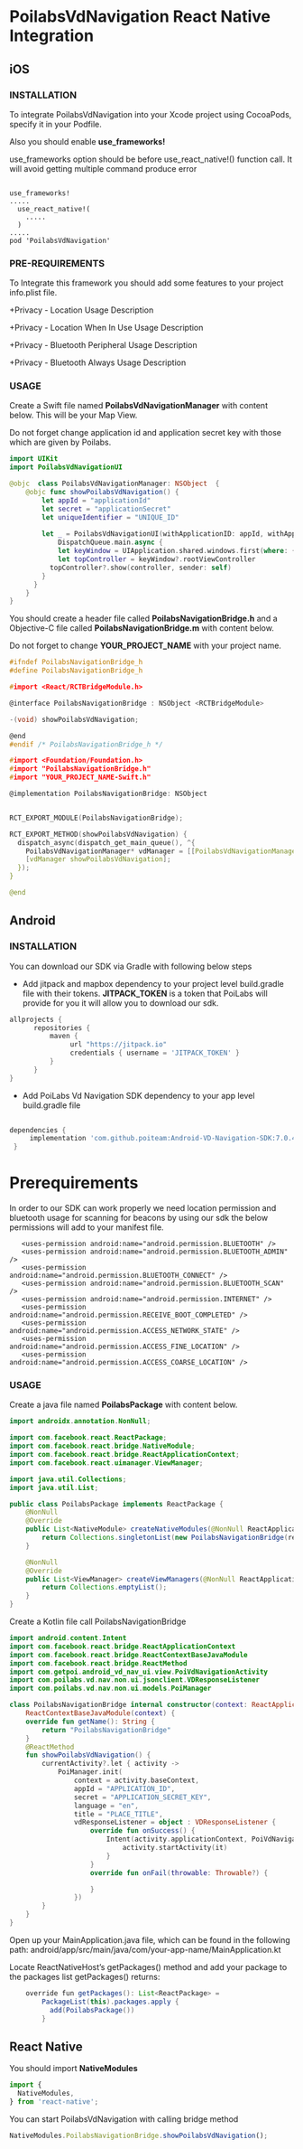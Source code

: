 # PoilabsVdNavigation React Native Integration

## iOS

### INSTALLATION

To integrate PoilabsVdNavigation into your Xcode project using CocoaPods, specify it in your Podfile. 

Also you should enable **use_frameworks!**

use\_frameworks option should be before use\_react\_native!() function call. It will avoid getting multiple command produce error

```curl

use_frameworks!
.....
  use_react_native!(
    .....
  )
.....
pod 'PoilabsVdNavigation'

```

### PRE-REQUIREMENTS

To Integrate this framework you should add some features to your project info.plist file.

+Privacy - Location Usage Description

+Privacy - Location When In Use Usage Description

+Privacy - Bluetooth Peripheral Usage Description

+Privacy - Bluetooth Always Usage Description

### USAGE

Create a Swift file named **PoilabsVdNavigationManager** with content below. This will be your Map View. 

Do not forget change application id and application secret key with those which are given by Poilabs.

```Swift
import UIKit
import PoilabsVdNavigationUI

@objc  class PoilabsVdNavigationManager: NSObject  {
    @objc func showPoilabsVdNavigation() {
        let appId = "applicationId"
        let secret = "applicationSecret"
        let uniqueIdentifier = "UNIQUE_ID"
    
        let _ = PoilabsVdNavigationUI(withApplicationID: appId, withApplicationSecret: secret, withUniqueIdentifier: uniqueIdentifier) { controller in
            DispatchQueue.main.async {
            let keyWindow = UIApplication.shared.windows.first(where: { $0.isKeyWindow }) ?? UIApplication.shared.windows.first
            let topController = keyWindow?.rootViewController
          topController?.show(controller, sender: self)
        }
      }
    }
}

```

You should create a header file called **PoilabsNavigationBridge.h** and a Objective-C file  called **PoilabsNavigationBridge.m** with content below. 

Do not forget to change **YOUR_PROJECT_NAME** with your project name.
 
```c
#ifndef PoilabsNavigationBridge_h
#define PoilabsNavigationBridge_h

#import <React/RCTBridgeModule.h>

@interface PoilabsNavigationBridge : NSObject <RCTBridgeModule>

-(void) showPoilabsVdNavigation;

@end
#endif /* PoilabsNavigationBridge_h */
```

```c
#import <Foundation/Foundation.h>
#import "PoilabsNavigationBridge.h"
#import "YOUR_PROJECT_NAME-Swift.h"

@implementation PoilabsNavigationBridge: NSObject


RCT_EXPORT_MODULE(PoilabsNavigationBridge);

RCT_EXPORT_METHOD(showPoilabsVdNavigation) {
  dispatch_async(dispatch_get_main_queue(), ^{
    PoilabsVdNavigationManager* vdManager = [[PoilabsVdNavigationManager alloc] init];
    [vdManager showPoilabsVdNavigation];
  });
}

@end
```

## Android

### INSTALLATION

You can download our SDK via Gradle with following below steps


*  Add jitpack and mapbox dependency to your project level build.gradle file with their tokens.
   **JITPACK_TOKEN** is a token that PoiLabs will provide for you it will allow you to download our sdk.

~~~groovy  
allprojects {  
      repositories {  
          maven {  
               url "https://jitpack.io" 
               credentials { username = 'JITPACK_TOKEN' }  
          }  
      }  
}
~~~  

* Add PoiLabs Vd Navigation SDK dependency to your app level build.gradle file

~~~groovy  
  
dependencies {  
     implementation 'com.github.poiteam:Android-VD-Navigation-SDK:7.0.4'  
 }  
~~~ 

# Prerequirements

In order to our SDK can work properly we need location permission and bluetooth usage for scanning
for beacons by using our sdk the below permissions will add to your manifest file.

 ~~~
    <uses-permission android:name="android.permission.BLUETOOTH" />
    <uses-permission android:name="android.permission.BLUETOOTH_ADMIN" />
    <uses-permission android:name="android.permission.BLUETOOTH_CONNECT" />
    <uses-permission android:name="android.permission.BLUETOOTH_SCAN" />
    <uses-permission android:name="android.permission.INTERNET" />
    <uses-permission android:name="android.permission.RECEIVE_BOOT_COMPLETED" />
    <uses-permission android:name="android.permission.ACCESS_NETWORK_STATE" />
    <uses-permission android:name="android.permission.ACCESS_FINE_LOCATION" />
    <uses-permission android:name="android.permission.ACCESS_COARSE_LOCATION" />
~~~

### USAGE

Create a java file named **PoilabsPackage** with content below.

```Java
import androidx.annotation.NonNull;

import com.facebook.react.ReactPackage;
import com.facebook.react.bridge.NativeModule;
import com.facebook.react.bridge.ReactApplicationContext;
import com.facebook.react.uimanager.ViewManager;

import java.util.Collections;
import java.util.List;

public class PoilabsPackage implements ReactPackage {
    @NonNull
    @Override
    public List<NativeModule> createNativeModules(@NonNull ReactApplicationContext reactContext) {
        return Collections.singletonList(new PoilabsNavigationBridge(reactContext));
    }

    @NonNull
    @Override
    public List<ViewManager> createViewManagers(@NonNull ReactApplicationContext reactContext) {
        return Collections.emptyList();
    }
}
```

Create a Kotlin file call PoilabsNavigationBridge
```Kotlin
import android.content.Intent
import com.facebook.react.bridge.ReactApplicationContext
import com.facebook.react.bridge.ReactContextBaseJavaModule
import com.facebook.react.bridge.ReactMethod
import com.getpoi.android_vd_nav_ui.view.PoiVdNavigationActivity
import com.poilabs.vd.nav.non.ui.jsonclient.VDResponseListener
import com.poilabs.vd.nav.non.ui.models.PoiManager

class PoilabsNavigationBridge internal constructor(context: ReactApplicationContext?) :
    ReactContextBaseJavaModule(context) {
    override fun getName(): String {
        return "PoilabsNavigationBridge"
    }
    @ReactMethod
    fun showPoilabsVdNavigation() {
        currentActivity?.let { activity ->
            PoiManager.init(
                context = activity.baseContext,
                appId = "APPLICATION_ID",
                secret = "APPLICATION_SECRET_KEY",
                language = "en",
                title = "PLACE_TITLE",
                vdResponseListener = object : VDResponseListener {
                    override fun onSuccess() {
                        Intent(activity.applicationContext, PoiVdNavigationActivity::class.java).also {
                            activity.startActivity(it)
                        }
                    }
                    override fun onFail(throwable: Throwable?) {

                    }
                })
        }
    }
}
```

Open up your MainApplication.java file, which can be found in the following path: android/app/src/main/java/com/your-app-name/MainApplication.kt

Locate ReactNativeHost’s getPackages() method and add your package to the packages list getPackages() returns:

```Java
    override fun getPackages(): List<ReactPackage> =
        PackageList(this).packages.apply {
          add(PoilabsPackage())
        }
```


## React Native

You should import **NativeModules**

```js
import {
  NativeModules,
} from 'react-native';
```
You can start PoilabsVdNavigation with calling bridge method

```js
NativeModules.PoilabsNavigationBridge.showPoilabsVdNavigation();
```




